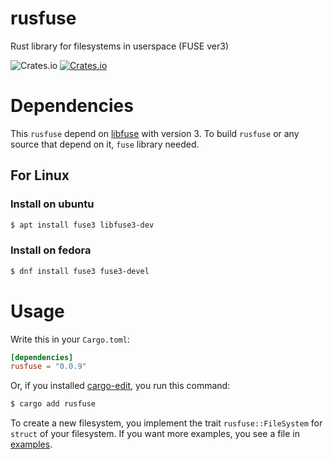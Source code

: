 # rusfuse
Rust library for filesystems in userspace (FUSE ver3)

![Crates.io](https://img.shields.io/crates/l/rusfuse)
[![Crates.io](https://img.shields.io/crates/v/rusfuse.svg)](https://crates.io/crates/rusfuse)

# Dependencies
This `rusfuse` depend on [libfuse](https://github.com/libfuse/libfuse) with version 3.
To build `rusfuse` or any source that depend on it, `fuse` library needed.

## For Linux
### Install on ubuntu
```sh
$ apt install fuse3 libfuse3-dev
```

### Install on fedora
```sh
$ dnf install fuse3 fuse3-devel
```

# Usage
Write this in your `Cargo.toml`:

```toml
[dependencies]
rusfuse = "0.0.9"
```

Or, if you installed [cargo-edit](https://github.com/killercup/cargo-edit), you run this command:

```sh
$ cargo add rusfuse
```

To create a new filesystem, you implement the trait `rusfuse::FileSystem` for `struct` of your filesystem.
If you want more examples, you see a file in [examples](./examples). 
